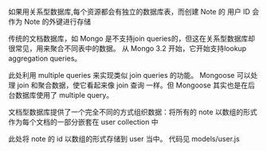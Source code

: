 

如果用关系型数据库,每个资源都会有独立的数据库表，而创建 Note 的 用户 ID 会作为 Note 的外键进行存储

传统的文档数据库，如 Mongo 是不支持join queries的，但这在关系型数据库却很常见，用来聚合不同表中的数据。
从 Mongo 3.2 开始，它开始支持lookup aggregation queries。

此处利用 multiple queries 来实现类似 join queries 的功能。
Mongoose 可以处理 join 和聚合数据，使它看起来像 join 查询 一样。但 Mongoose 其实也是在后台数据库使用了 multiple query。


文档型数据库提供了一个完全不同的方式组织数据：将所有的 note 以数组的形式作为每个文档的一部分嵌套在 user collection 中


此处将 note 的 id 以数组的形式存储到 user 当中。 代码见 models/user.js



